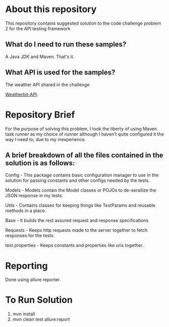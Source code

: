 About this repository
==================
This repository contains suggested solution to the code challenge problem 2 for the API testing framework

What do I need to run these samples?
---
A Java JDK and Maven. That's it.

What API is used for the samples?
---
The weather API shared in the challenge

[Weatherbit-API](https://www.weatherbit.io/api/weather-forecast-16-day). 

Repository Brief
===============

For the purpose of solving this problem, I took the liberty of using Maven task runner as my choice of runner although I haven't quite configured it the way I need to, due to my inexperience. 

A brief breakdown of all the files contained in the solution is as follows: 
---------------------------------------------------------------------------
Config - This package contains basic configuration manager to use in the solution for passing constants and other configs needed by the tests.

Models - Models contain the Model classes or POJOs to de-serailize the JSON response in my tests.

Utils - Contains classes for keeping things like TestParams and reusable methods in a place.

Base - It builds the rest assured request and response specifications

Requests - Keeps http requests made to the server together to fetch responses for the tests.

test.properties - Keeps constants and properties like uris together.


Reporting
==========
Done using allure reporter. 


To Run Solution
===============
1) mvn install
2) mvn clean test allure:report
